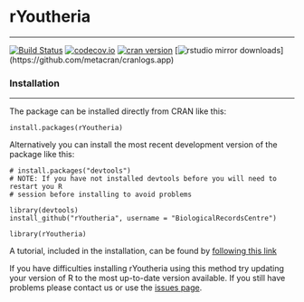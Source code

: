 # rYoutheria
------
[![Build Status](https://travis-ci.org/biologicalrecordscentre/ryoutheria.svg)](https://travis-ci.org/biologicalrecordscentre/ryoutheria)
[![codecov.io](https://codecov.io/github/biologicalrecordscentre/ryoutheria/coverage.svg?branch=master)](https://codecov.io/github/biologicalrecordscentre/ryoutheria?branch=master)
[![cran version](http://www.r-pkg.org/badges/version/rYoutheria)](http://cran.rstudio.com/web/packages/rYoutheria) 
[![rstudio mirror downloads](http://cranlogs.r-pkg.org/badges/rYoutheria?)](https://github.com/metacran/cranlogs.app)

### Installation
----------------

The package can be installed directly from CRAN like this:
    
    install.packages(rYoutheria)

Alternatively you can install the most recent development version of the package like this:

    # install.packages("devtools")
    # NOTE: If you have not installed devtools before you will need to restart you R
    # session before installing to avoid problems
    
    library(devtools)
    install_github("rYoutheria", username = "BiologicalRecordsCentre")
    
    library(rYoutheria)
    
A tutorial, included in the installation, can be found by [following this link](https://github.com/BiologicalRecordsCentre/rYoutheria/raw/master/inst/doc/vignette.pdf)

If you have difficulties installing rYoutheria using this method try updating your version of R to the most up-to-date version available. If you still have problems please contact us or use the [issues page](https://github.com/BiologicalRecordsCentre/rYoutheria/issues?state=open).